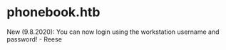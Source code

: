 # phonebook.htb
New (9.8.2020): You can now login using the workstation username and password! - Reese

